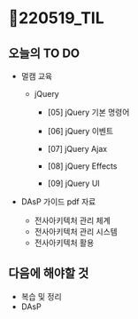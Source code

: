 # 📝220519_TIL



## 오늘의 TO DO

- 멀캠 교육

  - jQuery

    - [05] jQuery 기본 명령어

    - [06] jQuery 이벤트

    - [07] jQuery Ajax

    - [08] jQuery Effects

    - [09] jQuery UI

      

- DAsP 가이드 pdf 자료

  - 전사아키텍처 관리 체계
  - 전사아키텍처 관리 시스템
  - 전사아키텍처 활용
  
   


## 다음에 해야할 것

- 복습 및 정리
- DAsP
